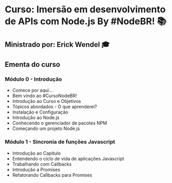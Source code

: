 # Curso: Imersão em desenvolvimento de APIs com Node.js By #NodeBR! &#x1F4DA;

## Ministrado por: Erick Wendel &#x1F393;

## Ementa do curso

### Módulo 0 - Introdução
- Comece por aqui...
- Bem vindo ao #CursoNodeBR!
- Introdução ao Curso e Objetivos
- Tópicos abordados - O que aprenderei?
- Instalação e Configuração
- Introdução ao Node.js
- Conhecendo o gerenciador de pacotes NPM
- Começando um projeto Node.js

### Módulo 1 - Sincronia de funções Javascript
- Introdução ao Capítulo
- Entendendo o ciclo de vida de aplicações Javascript
- Trabalhando com Callbacks
- Introdução a Promises
- Refatorando Callbacks para Promises
